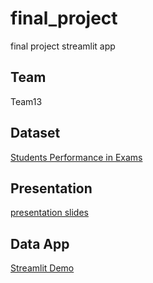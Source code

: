# final_project
 final project streamlit app

## Team

 Team13

## Dataset

 [Students Performance in Exams](https://www.kaggle.com/datasets/spscientist/students-performance-in-exams)

## Presentation

 [presentation slides](https://github.com/YuXinglanjavaee/final_project/blob/main/team-13.pptx)

## Data App

 [Streamlit Demo](https://yuxinglanjavaee-final-project-final-o7405j.streamlitapp.com/)